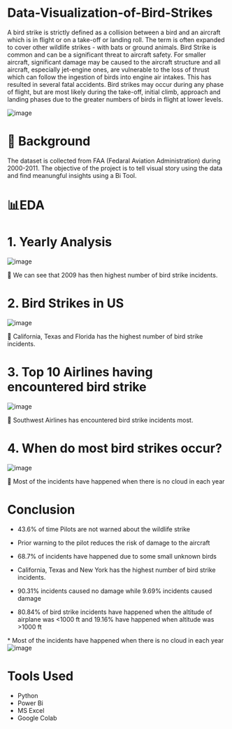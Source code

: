 # Data-Visualization-of-Bird-Strikes
A bird strike is strictly defined as a collision between a bird and an aircraft which is in flight or on a take-off or landing roll. The term is often expanded to cover other wildlife strikes - with bats or ground animals. Bird Strike is common and can be a significant threat to aircraft safety. For smaller aircraft, significant damage may be caused to the aircraft structure and all aircraft, especially jet-engine ones, are vulnerable to the loss of thrust which can follow the ingestion of birds into engine air intakes. This has resulted in several fatal accidents. Bird strikes may occur during any phase of flight, but are most likely during the take-off, initial climb, approach and landing phases due to the greater numbers of birds in flight at lower levels.

![image](https://github.com/rangheranikhil/Bird-Strike-Analysis/assets/116297771/c1615812-5ba3-4be6-ae01-bd3a19cc0bdf)

# 🔎 Background
The dataset is collected from FAA (Fedaral Aviation Administration) during 2000-2011. The objective of the project is to tell visual story using the data and find meanungful insights using a Bi Tool.

# 📊EDA
# 1. Yearly Analysis
![image](https://github.com/rangheranikhil/Bird-Strike-Analysis/assets/116297771/c0c7fdf3-c15d-4177-bed6-08ff6211f215)

📌 We can see that 2009 has then highest number of bird strike incidents.

# 2. Bird Strikes in US
![image](https://github.com/rangheranikhil/Bird-Strike-Analysis/assets/116297771/eaed4c17-9ac4-4669-9bfe-650695cb4eb8)

📌 California, Texas and Florida has the highest number of bird strike incidents.

# 3. Top 10 Airlines having encountered bird strike
![image](https://github.com/rangheranikhil/Bird-Strike-Analysis/assets/116297771/da5cb847-520f-431c-9efe-d73aea1b0876)

📌 Southwest Airlines has encountered bird strike incidents most.

# 4. When do most bird strikes occur?
![image](https://github.com/rangheranikhil/Bird-Strike-Analysis/assets/116297771/40bde30a-fb22-4129-8a8e-5fae2b630969)

📌 Most of the incidents have happened when there is no cloud in each year

# Conclusion
* 43.6% of time Pilots are not warned about the wildlife strike

* Prior warning to the pilot reduces the risk of damage to the aircraft

* 68.7% of incidents have happened due to some small unknown birds

* California, Texas and New York has the highest number of bird strike incidents.

* 90.31% incidents caused no damage while 9.69% incidents caused damage

* 80.84% of bird strike incidents have happened when the altitude of airplane was <1000 ft and 19.16% have happened when altitude was >1000 ft

* Most of the incidents have happened when there is no cloud in each year
![image](https://github.com/rangheranikhil/Bird-Strike-Analysis/assets/116297771/04429d27-bb7a-4197-a883-43895b2bdfa1)


# Tools Used
* Python
* Power Bi
* MS Excel
* Google Colab

